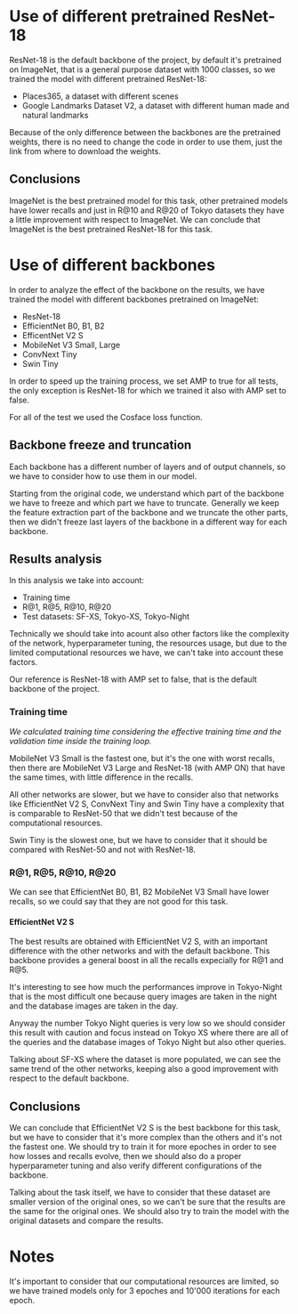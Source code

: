 # Use of different pretrained ResNet-18
ResNet-18 is the default backbone of the project, by default it's pretrained on ImageNet, that is a general purpose dataset with 1000 classes, so we trained the model with different pretrained ResNet-18:
- Places365, a dataset with different scenes
- Google Landmarks Dataset V2, a dataset with different human made and natural landmarks

Because of the only difference between the backbones are the pretrained weights, there is no need to change the code in order to use them, just the link from where to download the weights.

## Conclusions
ImageNet is the best pretrained model for this task, other pretrained models have lower recalls and just in R@10 and R@20 of Tokyo datasets they have a little improvement with respect to ImageNet.
We can conclude that ImageNet is the best pretrained ResNet-18 for this task.

# Use of different backbones
In order to analyze the effect of the backbone on the results, we have trained the model with different backbones pretrained on ImageNet:
- ResNet-18
- EfficientNet B0, B1, B2
- EfficentNet V2 S
- MobileNet V3 Small, Large
- ConvNext Tiny
- Swin Tiny

In order to speed up the training process, we set AMP to true for all tests, the only exception is ResNet-18 for which we trained it also with AMP set to false.

For all of the test we used the Cosface loss function.

## Backbone freeze and truncation
Each backbone has a different number of layers and of output channels, so we have to consider how to use them in our model.

Starting from the original code, we understand which part of the backbone we have to freeze and which part we have to truncate. Generally we keep the feature extraction part of the backbone and we truncate the other parts, then we didn't freeze last layers of the backbone in a different way for each backbone.

## Results analysis
In this analysis we take into account:
- Training time
- R@1, R@5, R@10, R@20
- Test datasets: SF-XS, Tokyo-XS, Tokyo-Night

Technically we should take into acount also other factors like the complexity of the network, hyperparameter tuning, the resources usage, but due to the limited computational resources we have, we can't take into account these factors.

Our reference is ResNet-18 with AMP set to false, that is the default backbone of the project.

### Training time
*We calculated training time considering the effective training time and the validation time inside the training loop.*

MobileNet V3 Small is the fastest one, but it's the one with worst recalls, then there are MobileNet V3 Large and ResNet-18 (with AMP ON) that have the same times, with little difference in the recalls.

All other networks are slower, but we have to consider also that networks like EfficientNet V2 S, ConvNext Tiny and Swin Tiny have a complexity that is comparable to ResNet-50 that we didn't test because of the computational resources.

Swin Tiny is the slowest one, but we have to consider that it should be compared with ResNet-50 and not with ResNet-18.

### R@1, R@5, R@10, R@20
We can see that EfficientNet B0, B1, B2 MobileNet V3 Small have lower recalls, so we could say that they are not good for this task.

#### EfficientNet V2 S
The best results are obtained with EfficientNet V2 S, with an important difference with the other networks and with the default backbone.  This backbone provides a general boost in all the recalls expecially for R@1 and R@5.

It's interesting to see how much the performances improve in Tokyo-Night that is the most difficult one because query images are taken in the night and the database images are taken in the day.

Anyway the number Tokyo Night queries is very low so we should consider this result with caution and focus instead on Tokyo XS where there are all of the queries and the database images of Tokyo Night but also other queries.

Talking about SF-XS where the dataset is more populated, we can see the same trend of the other networks, keeping also a good improvement with respect to the default backbone.

## Conclusions
We can conclude that EfficientNet V2 S is the best backbone for this task, but we have to consider that it's more complex than the others and it's not the fastest one. We should try to train it for more epoches in order to see how losses and recalls evolve, then we should also do a proper hyperparameter tuning and also verify different configurations of the backbone.

Talking about the task itself, we have to consider that these dataset are smaller version of the original ones, so we can't be sure that the results are the same for the original ones. We should also try to train the model with the original datasets and compare the results.

# Notes
It's important to consider that our computational resources are limited, so we have trained models only for 3 epoches and 10'000 iterations for each epoch.